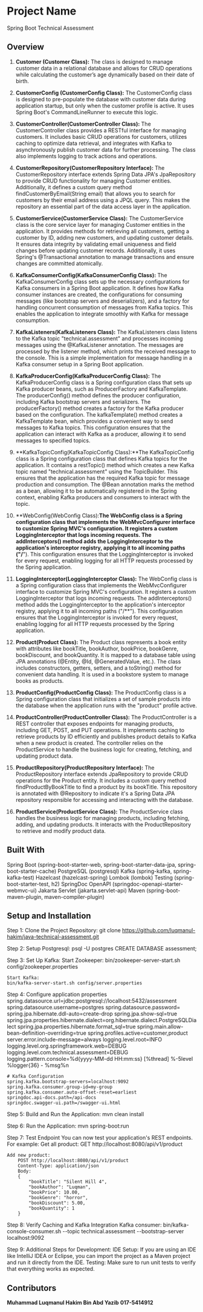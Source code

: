 # Project Name
Spring Boot Technical Assessment
## Overview

1.  **Customer (Customer Class):**
The class is designed to manage customer data in a relational database and allows for CRUD operations while calculating the customer’s age dynamically based on their date of birth.

2.  **CustomerConfig (CustomerConfig Class):**
The CustomerConfig class is designed to pre-populate the database with customer data during application startup, but only when the customer profile is active. It uses Spring Boot's CommandLineRunner to execute this logic.

3.  **CustomerController(CustomerController Class):**
The CustomerController class provides a RESTful interface for managing customers. It includes basic CRUD operations for customers, utilizes caching to optimize data retrieval, and integrates with Kafka to asynchronously publish customer data for further processing. The class also implements logging to track actions and operations.

4. **CustomerRepository(CustomerRepository Interface):**
The CustomerRepository interface extends Spring Data JPA's JpaRepository to provide CRUD functionality for managing Customer entities. Additionally, it defines a custom query method findCustomerByEmail(String email) that allows you to search for customers by their email address using a JPQL query. This makes the repository an essential part of the data access layer in the application.

5. **CustomerService(CustomerService Class):**
The CustomerService class is the core service layer for managing Customer entities in the application. It provides methods for retrieving all customers, getting a customer by ID, adding new customers, and updating customer details. It ensures data integrity by validating email uniqueness and field changes before updating customer records. Additionally, it uses Spring's @Transactional annotation to manage transactions and ensure changes are committed atomically.

6. **KafkaConsumerConfig(KafkaConsumerConfig Class):**
The KafkaConsumerConfig class sets up the necessary configurations for Kafka consumers in a Spring Boot application. It defines how Kafka consumer instances are created, the configurations for consuming messages (like bootstrap servers and deserializers), and a factory for handling concurrent consumption of messages from Kafka topics. This enables the application to integrate smoothly with Kafka for message consumption.

7. **KafkaListeners(KafkaListeners Class):**
The KafkaListeners class listens to the Kafka topic "technical.assessment" and processes incoming messages using the @KafkaListener annotation. The messages are processed by the listener method, which prints the received message to the console. This is a simple implementation for message handling in a Kafka consumer setup in a Spring Boot application.

8. **KafkaProducerConfig(KafkaProducerConfig Class):**
The KafkaProducerConfig class is a Spring configuration class that sets up Kafka producer beans, such as ProducerFactory and KafkaTemplate. The producerConfig() method defines the producer configuration, including Kafka bootstrap servers and serializers. The producerFactory() method creates a factory for the Kafka producer based on the configuration. The kafkaTemplate() method creates a KafkaTemplate bean, which provides a convenient way to send messages to Kafka topics. This configuration ensures that the application can interact with Kafka as a producer, allowing it to send messages to specified topics.

9. **KafkaTopicConfig(KafkaTopicConfig Class):**The KafkaTopicConfig class is a Spring configuration class that defines Kafka topics for the application. It contains a restTopic() method which creates a new Kafka topic named "technical.assessment" using the TopicBuilder. This ensures that the application has the required Kafka topic for message production and consumption. The @Bean annotation marks the method as a bean, allowing it to be automatically registered in the Spring context, enabling Kafka producers and consumers to interact with the topic.

10. **WebConfig(WebConfig Class):**The WebConfig class is a Spring configuration class that implements the WebMvcConfigurer interface to customize Spring MVC's configuration. It registers a custom LoggingInterceptor that logs incoming requests. The addInterceptors() method adds the LoggingInterceptor to the application's interceptor registry, applying it to all incoming paths ("/**"). This configuration ensures that the LoggingInterceptor is invoked for every request, enabling logging for all HTTP requests processed by the Spring application.

11. **LoggingInterceptor(LoggingInterceptor Class):**
The WebConfig class is a Spring configuration class that implements the WebMvcConfigurer interface to customize Spring MVC's configuration. It registers a custom LoggingInterceptor that logs incoming requests. The addInterceptors() method adds the LoggingInterceptor to the application's interceptor registry, applying it to all incoming paths ("/**"). This configuration ensures that the LoggingInterceptor is invoked for every request, enabling logging for all HTTP requests processed by the Spring application.

12. **Product(Product Class):**
The Product class represents a book entity with attributes like bookTitle, bookAuthor, bookPrice, bookGenre, bookDiscount, and bookQuantity. It is mapped to a database table using JPA annotations (@Entity, @Id, @GeneratedValue, etc.). The class includes constructors, getters, setters, and a toString() method for convenient data handling. It is used in a bookstore system to manage books as products.

13. **ProductConfig(ProductConfig Class):**
The ProductConfig class is a Spring configuration class that initializes a set of sample products into the database when the application runs with the "product" profile active.

14. **ProductController(ProductController Class):**
The ProductController is a REST controller that exposes endpoints for managing products, including GET, POST, and PUT operations. It implements caching to retrieve products by ID efficiently and publishes product details to Kafka when a new product is created. The controller relies on the ProductService to handle the business logic for creating, fetching, and updating product data.

15. **ProductRepository(ProductRepository Interface):**
The ProductRepository interface extends JpaRepository to provide CRUD operations for the Product entity. It includes a custom query method findProductByBookTitle to find a product by its bookTitle. This repository is annotated with @Repository to indicate it's a Spring Data JPA repository responsible for accessing and interacting with the database.

16. **ProductService(ProductService Class):**
The ProductService class handles the business logic for managing products, including fetching, adding, and updating products. It interacts with the ProductRepository to retrieve and modify product data.

## Built With
Spring Boot (spring-boot-starter-web, spring-boot-starter-data-jpa, spring-boot-starter-cache)
PostgreSQL (postgresql)
Kafka (spring-kafka, spring-kafka-test)
Hazelcast (hazelcast-spring)
Lombok (lombok)
Testing (spring-boot-starter-test, h2)
SpringDoc OpenAPI (springdoc-openapi-starter-webmvc-ui)
Jakarta Servlet (jakarta.servlet-api)
Maven (spring-boot-maven-plugin, maven-compiler-plugin)

## Setup and Installation

Step 1: Clone the Project Repository:
    git clone https://github.com/luqmanul-hakim/java-technical-assessment.git

Step 2: Setup Postgresql:
    psql -U postgres
    CREATE DATABASE assessment;

Step 3: Set Up Kafka:
    Start Zookeeper: 
    bin/zookeeper-server-start.sh config/zookeeper.properties
    
    Start Kafka: 
    bin/kafka-server-start.sh config/server.properties

Step 4: Configure application properties
    spring.datasource.url=jdbc:postgresql://localhost:5432/assessment
    spring.datasource.username=postgres
    spring.datasource.password=
    spring.jpa.hibernate.ddl-auto=create-drop
    spring.jpa.show-sql=true
    spring.jpa.properties.hibernate.dialect=org.hibernate.dialect.PostgreSQLDialect
    spring.jpa.properties.hibernate.format_sql=true
    spring.main.allow-bean-definition-overriding=true
    spring.profiles.active=customer,product
    server.error.include-message=always
    logging.level.root=INFO
    logging.level.org.springframework.web=DEBUG
    logging.level.com.technical.assessment=DEBUG
    logging.pattern.console=%d{yyyy-MM-dd HH:mm:ss} [%thread] %-5level %logger{36} - %msg%n

    # Kafka Configuration
    spring.kafka.bootstrap-servers=localhost:9092
    spring.kafka.consumer.group-id=my-group
    spring.kafka.consumer.auto-offset-reset=earliest
    springdoc.api-docs.path=/api-docs
    springdoc.swagger-ui.path=/swagger-ui.html

Step 5: Build and Run the Application:
    mvn clean install

Step 6: Run the Application:
    mvn spring-boot:run

Step 7: Test Endpoint
    You can now test your application's REST endpoints. For example:
    Get all product:
        GET http://localhost:8080/api/v1/product

    Add new product:
        POST http://localhost:8080/api/v1/product
        Content-Type: application/json
        Body:
        {
            "bookTitle": "Silent Hill 4",
            "bookAuthor": "Luqman",
            "bookPrice": 10.00,
            "bookGenre": "horror",
            "bookDiscount": 5.00,
            "bookQuantity": 1
        }

Step 8: Verify Caching and Kafka Integration
    Kafka consumer: bin/kafka-console-consumer.sh --topic technical.assessment --bootstrap-server localhost:9092

Step 9: Additional Steps for Development:
    IDE Setup: If you are using an IDE like IntelliJ IDEA or Eclipse, you can import the project as a Maven project and run it directly from the IDE.
    Testing: Make sure to run unit tests to verify that everything works as expected.

## Contributors

**Muhammad Luqmanul Hakim Bin Abd Yazib**
**017-5414912**
